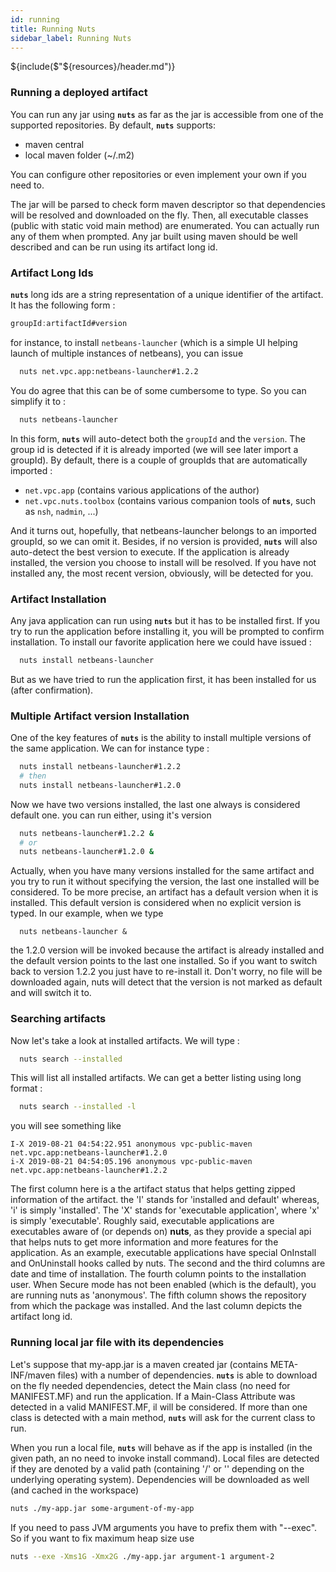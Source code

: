 ```yaml
---
id: running
title: Running Nuts
sidebar_label: Running Nuts
---
```


${include($"${resources}/header.md")}

### Running a deployed artifact
You can run any jar using **```nuts```** as far as the jar is accessible from one of the supported repositories.
By default, **```nuts```** supports:
 + maven central
 + local maven folder (~/.m2)

You can configure other repositories or even implement your own if you need to.

The jar will be parsed to check form maven descriptor so that dependencies will be resolved and downloaded on the fly.
Then, all executable classes (public with static void main method) are enumerated. You can actually run any of them when prompted. Any jar built using maven should be well described and can be run using its artifact long id.

### Artifact Long Ids
**```nuts```** long ids are a string representation of a unique identifier of the artifact. It has the following form :

```java
groupId:artifactId#version
```

for instance, to install ```netbeans-launcher``` (which is a simple UI helping launch of multiple instances of netbeans), you can issue

```bash
  nuts net.vpc.app:netbeans-launcher#1.2.2
```

You do agree that this can be of some cumbersome to type. So you can simplify it to :

```bash
  nuts netbeans-launcher
```

In this form, **```nuts```** will auto-detect both the ```groupId``` and the ```version```. The group id is detected if it is already imported (we will see later import a groupId). 
By default, there is a couple of groupIds that are automatically imported :

  + ```net.vpc.app``` (contains various applications of the author)
  + ```net.vpc.nuts.toolbox``` (contains various companion tools of **```nuts```**, such as ```nsh```, ```nadmin```, ...)

And it turns out, hopefully, that netbeans-launcher belongs to an imported groupId, so we can omit it.
Besides, if no version is provided, **```nuts```** will also auto-detect the best version to execute. If the application is already installed, the version you choose to install will be resolved. If you have not installed any, the most recent version, obviously, will be detected for you.

### Artifact Installation
Any java application can run using **```nuts```** but it has to be installed first. If you try to run the application before installing it, you will be prompted to confirm installation.
To install our favorite application here we could have issued :
```bash
  nuts install netbeans-launcher
```
But as we have tried to run the application first, it has been installed for us (after confirmation).

### Multiple Artifact version Installation
One of the key features of **```nuts```** is the ability to install multiple versions of the same application.
We can for instance type :
```bash
  nuts install netbeans-launcher#1.2.2
  # then
  nuts install netbeans-launcher#1.2.0
```
Now we have two versions installed, the last one always is considered default one.
you can run either, using it's version
```bash
  nuts netbeans-launcher#1.2.2 &
  # or
  nuts netbeans-launcher#1.2.0 &
```
Actually, when you have many versions installed for the same artifact and you try to run it without specifying the version, the last one installed will be considered. To be more precise, an artifact has a default version when it is installed. This default version is considered when no explicit version is typed.
In our example, when we type 
```
  nuts netbeans-launcher &
```
the 1.2.0 version will be invoked because the artifact is already installed and the default version points to the last one installed. So if you want to switch back to version 1.2.2 you just have to re-install it. Don't worry, no file will be downloaded again, nuts will detect that the version is not marked as default and will switch it to.

### Searching artifacts
Now let's take a look at installed artifacts. We will type :
```bash
  nuts search --installed
```
This will list all installed artifacts. We can get a better listing using long format :
```bash
  nuts search --installed -l
```
you will see something like

```
I-X 2019-08-21 04:54:22.951 anonymous vpc-public-maven net.vpc.app:netbeans-launcher#1.2.0
i-X 2019-08-21 04:54:05.196 anonymous vpc-public-maven net.vpc.app:netbeans-launcher#1.2.2
```

The first column here is a the artifact status that helps getting zipped information of the artifact. the 'I' stands for 'installed and default' whereas, 'i' is simply 'installed'. The 'X' stands for 'executable application', where 'x' is simply 'executable'. Roughly said, executable applications are executables aware of (or depends on) **nuts**, as they provide a special api that helps nuts to get more information and more features for the application. As an example, executable applications have special OnInstall and OnUninstall hooks called by nuts.
The second and the third columns are date and time of installation. The fourth column points to the installation user. When Secure mode has not been enabled (which is the default), you are running nuts as 'anonymous'.
The fifth column shows the repository from which the package was installed. And the last column depicts the artifact long id.

### Running local jar file with its dependencies
Let's suppose that my-app.jar is a maven created jar (contains META-INF/maven files) with a number of dependencies. **```nuts```** is able to download on the fly needed dependencies, detect the Main class (no need for MANIFEST.MF) and run the 
application. If a Main-Class Attribute was detected in a valid MANIFEST.MF, il will be considered.
If more than one class is detected with a main method, **```nuts```** will ask for the current class to run.

When you run a local file, **```nuts```** will behave as if the app is installed (in the given path, an no need to invoke install command). Local files are detected if they are denoted by a valid path (containing '/' or '\' depending on the underlying operating system).
Dependencies will be downloaded as well (and cached in the workspace)

```bash
nuts ./my-app.jar some-argument-of-my-app
```
If you need to pass JVM arguments you have to prefix them with "--exec". So if you want to fix maximum heap size use 

```bash
nuts --exe -Xms1G -Xmx2G ./my-app.jar argument-1 argument-2
```
